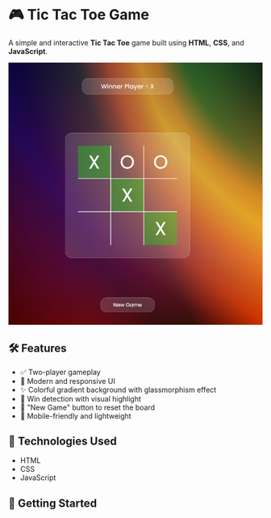 # 🎮 Tic Tac Toe Game

A simple and interactive **Tic Tac Toe** game built using **HTML**, **CSS**, and **JavaScript**.

![Tic Tac Toe Screenshot](./tick-tack-toe.png)

## 🛠 Features

- ✅ Two-player gameplay
- 🎨 Modern and responsive UI
- ✨ Colorful gradient background with glassmorphism effect
- 🧠 Win detection with visual highlight
- 🔁 "New Game" button to reset the board
- 📱 Mobile-friendly and lightweight

## 📂 Technologies Used

- HTML
- CSS
- JavaScript

## 🚀 Getting Started
